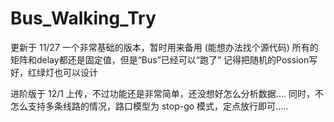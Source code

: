 # Bus_Walking_Try

更新于 11/27 一个非常基础的版本，暂时用来备用 (能想办法找个源代码)
所有的矩阵和delay都还是固定值，但是“Bus”已经可以“跑了”
记得把随机的Possion写好，红绿灯也可以设计

进阶版于 12/1 上传，不过功能还是非常简单，还没想好怎么分析数据....
同时，不怎么支持多条线路的情况，路口模型为 stop-go 模式，定点放行即可.....
